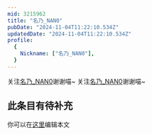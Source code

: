 ```yaml
---
mid: 3215962
title: "名乃_NAN0"
pubDate: "2024-11-04T11:22:10.534Z"
updatedDate: "2024-11-04T11:22:10.534Z"
profile:
  {
    Nickname: ["名乃_NAN0"],
  }
---
```


关注[名乃_NAN0](https://space.bilibili.com/3215962)谢谢喵~ 关注[名乃_NAN0](https://space.bilibili.com/3215962)谢谢喵~

## 此条目有待补充
你可以在[这里](https://github.com/Yuhanawa/VTuber.ICU-Content/edit/master/v/名乃_NAN0/index.md)编辑本文
